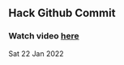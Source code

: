 
 ## Hack Github Commit 
 ### Watch video <a href="https://www.youtube.com">here</a> 
 Sat 22 Jan 2022 
